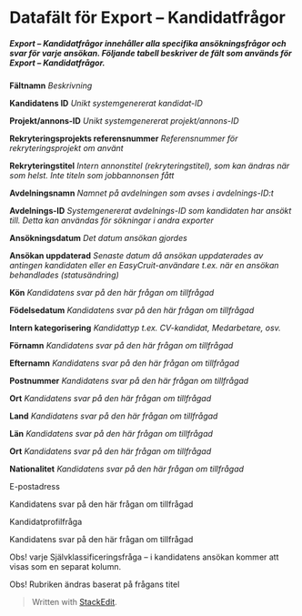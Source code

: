 # Datafält för Export – Kandidatfrågor

##### Export – Kandidatfrågor innehåller alla specifika ansökningsfrågor och svar för varje ansökan. Följande tabell beskriver de fält som används för Export – Kandidatfrågor.

**Fältnamn**
*Beskrivning*

**Kandidatens ID**
*Unikt systemgenererat kandidat-ID*

**Projekt/annons-ID**
*Unikt systemgenererat projekt/annons-ID*

**Rekryteringsprojekts referensnummer**
*Referensnummer för rekryteringsprojekt om använt*

**Rekryteringstitel**
*Intern annonstitel (rekryteringstitel), som kan ändras när som helst. Inte titeln som jobbannonsen fått*

**Avdelningsnamn**
*Namnet på avdelningen som avses i avdelnings-ID:t*

**Avdelnings-ID**
*Systemgenererat avdelnings-ID som kandidaten har ansökt till. Detta kan användas för sökningar i andra exporter*

**Ansökningsdatum**
*Det datum ansökan gjordes*

**Ansökan uppdaterad**
*Senaste datum då ansökan uppdaterades av antingen kandidaten eller en EasyCruit-användare t.ex. när en ansökan behandlades (statusändring)*

**Kön**
*Kandidatens svar på den här frågan om tillfrågad*

**Födelsedatum**
*Kandidatens svar på den här frågan om tillfrågad*

**Intern kategorisering**
*Kandidattyp t.ex. CV-kandidat, Medarbetare, osv.*

**Förnamn**
*Kandidatens svar på den här frågan om tillfrågad*

**Efternamn**
*Kandidatens svar på den här frågan om tillfrågad*

**Postnummer**
*Kandidatens svar på den här frågan om tillfrågad*

**Ort**
*Kandidatens svar på den här frågan om tillfrågad*

**Land**
*Kandidatens svar på den här frågan om tillfrågad*

**Län**
*Kandidatens svar på den här frågan om tillfrågad*

**Ort**
*Kandidatens svar på den här frågan om tillfrågad*

**Nationalitet**
*Kandidatens svar på den här frågan om tillfrågad*

E-postadress

Kandidatens svar på den här frågan om tillfrågad

Kandidatprofilfråga

Kandidatens svar på den här frågan om tillfrågad

Obs! varje  Självklassificeringsfråga  –  i kandidatens ansökan  kommer att visas som en separat kolumn.

Obs! Rubriken ändras baserat på frågans titel


> Written with [StackEdit](https://stackedit.io/).
<!--stackedit_data:
eyJoaXN0b3J5IjpbODk4MzI3MzU4XX0=
-->